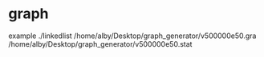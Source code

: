 # graph

example
./linkedlist /home/alby/Desktop/graph_generator/v500000e50.gra   /home/alby/Desktop/graph_generator/v500000e50.stat
